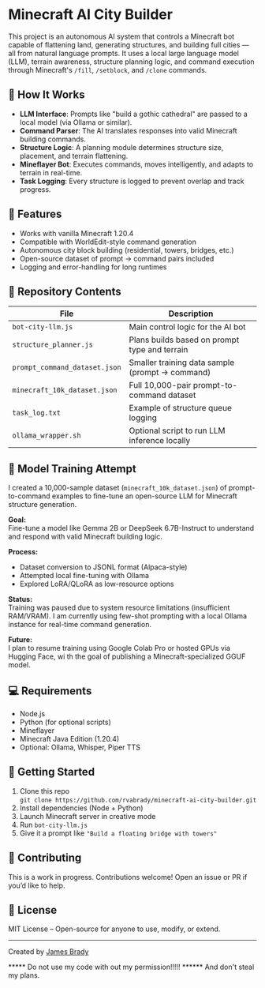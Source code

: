 # Minecraft AI City Builder

This project is an autonomous AI system that controls a Minecraft bot capable of flattening land, generating structures, and building full cities — all from natural language prompts. It uses a local large language model (LLM), terrain awareness, structure planning logic, and command execution through Minecraft's `/fill`, `/setblock`, and `/clone` commands.

## 🔧 How It Works

- **LLM Interface**: Prompts like "build a gothic cathedral" are passed to a local model (via Ollama or similar).
- **Command Parser**: The AI translates responses into valid Minecraft building commands.
- **Structure Logic**: A planning module determines structure size, placement, and terrain flattening.
- **Mineflayer Bot**: Executes commands, moves intelligently, and adapts to terrain in real-time.
- **Task Logging**: Every structure is logged to prevent overlap and track progress.

## 🧠 Features

- Works with vanilla Minecraft 1.20.4
- Compatible with WorldEdit-style command generation
- Autonomous city block building (residential, towers, bridges, etc.)
- Open-source dataset of prompt → command pairs included
- Logging and error-handling for long runtimes

## 📁 Repository Contents

| File | Description |
|------|-------------|
| `bot-city-llm.js` | Main control logic for the AI bot |
| `structure_planner.js` | Plans builds based on prompt type and terrain |
| `prompt_command_dataset.json` | Smaller training data sample (prompt → command) |
| `minecraft_10k_dataset.json` | Full 10,000-pair prompt-to-command dataset |
| `task_log.txt` | Example of structure queue logging |
| `ollama_wrapper.sh` | Optional script to run LLM inference locally |

## 🧠 Model Training Attempt

I created a 10,000-sample dataset (`minecraft_10k_dataset.json`) of prompt-to-command examples to fine-tune an open-source LLM for Minecraft structure generation.

**Goal:**  
Fine-tune a model like Gemma 2B or DeepSeek 6.7B-Instruct to understand and respond with valid Minecraft building logic.

**Process:**  
- Dataset conversion to JSONL format (Alpaca-style)
- Attempted local fine-tuning with Ollama
- Explored LoRA/QLoRA as low-resource options

**Status:**  
Training was paused due to system resource limitations (insufficient RAM/VRAM). I am currently using few-shot prompting with a local Ollama instance for real-time command generation.

**Future:**  
I plan to resume training using Google Colab Pro or hosted GPUs via Hugging Face, wi th the goal of publishing a Minecraft-specialized GGUF model.

## 💻 Requirements

- Node.js
- Python (for optional scripts)
- Mineflayer
- Minecraft Java Edition (1.20.4)
- Optional: Ollama, Whisper, Piper TTS

## 🚀 Getting Started

1. Clone this repo  
   `git clone https://github.com/rvabrady/minecraft-ai-city-builder.git`
2. Install dependencies (Node + Python)
3. Launch Minecraft server in creative mode
4. Run `bot-city-llm.js`
5. Give it a prompt like `"Build a floating bridge with towers"`

## 🤝 Contributing

This is a work in progress. Contributions welcome! Open an issue or PR if you’d like to help.

## 📜 License

MIT License – Open-source for anyone to use, modify, or extend.

---

Created by [James Brady](https://github.com/rvabrady) 

***** Do not use my code with out my permission!!!!!   ****** And don't steal my plans.

